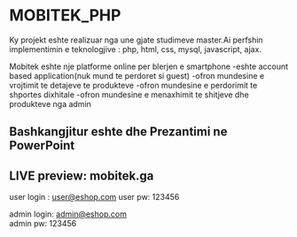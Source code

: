 # MOBITEK_PHP
Ky projekt eshte realizuar nga une gjate studimeve master.Ai perfshin implementimin e teknologjive : php, html, css, mysql, javascript, ajax.

Mobitek eshte nje  platforme online per blerjen e smartphone
-eshte account based application(nuk mund te perdoret si guest)
-ofron mundesine e vrojtimit te detajeve te produkteve
-ofron mundesine e perdorimit te shportes dixhitale
-ofron mundesine e menaxhimit te shitjeve dhe produkteve nga admin

Bashkangjitur eshte dhe Prezantimi ne PowerPoint
---
LIVE preview: mobitek.ga
----
user login : user@eshop.com
user pw: 123456

admin login: admin@eshop.com  
admin pw: 123456


